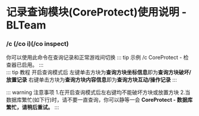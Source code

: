 # 记录查询模块(CoreProtect)使用说明 - BLTeam
### /c (/co i)(/co inspect)
你可以使用此命令在查询记录和正常游戏间切换
::: tip 示例
/c
CoreProtect - 检查器已启用。 
:::  
::: tip 教程
开启查询模式后
左键单击方块为**查询方块坐标信息**即为**查询方块破坏/放置记录**
右键单击方块为**查询方块内容信息**即为**查询方块互动/操作记录**
::: 

::: warning 注意事项
1.在开启查询模式后左右键均不能破坏方块或放置方块
2.当数据库繁忙(如下行)时，请不要一直查询，你可以静等一会
**CoreProtect - 数据库繁忙，请稍后重试。**
:::
